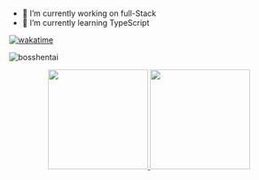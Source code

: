 ### 




- 🔭 I’m currently working on full-Stack
- 🌱 I’m currently learning TypeScript



[![wakatime](https://wakatime.com/badge/user/018db395-1514-45a4-a270-0da94a7bacba.svg)](https://wakatime.com/@018db395-1514-45a4-a270-0da94a7bacba)
<p align="left"> <img src="https://komarev.com/ghpvc/?username=bosshentai&label=Profile%20views&color=0e75b6&style=flat" alt="bosshentai" /> </p>


<div align="center">
  <a href="https://github.com/bosshentai">
  <img height="180em" src="https://github-readme-stats.vercel.app/api?username=bosshentai&show_icons=true&theme=dark&include_all_commits=true&count_private=true"/>
  <img height="180em" src="https://github-readme-stats.vercel.app/api/top-langs/?username=bosshentai&layout=compact&langs_count=10&theme=dark&hide=jupyter%20notebook"/>
</div>

